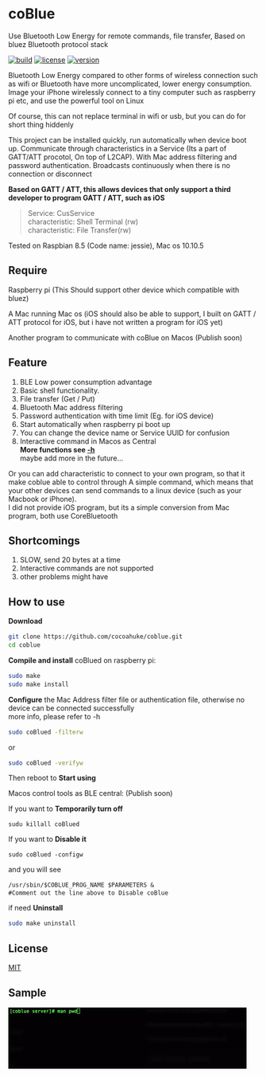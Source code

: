 # coBlue
Use Bluetooth Low Energy for remote commands, file transfer, Based on bluez Bluetooth protocol stack

[![build](https://travis-ci.org/brick-js/brick.js.svg?branch=master)]()
[![license](https://img.shields.io/badge/license-MIT-blue.svg)](https://github.com/cocoahuke/coBlue/blob/master/LICENSE)
[![version](https://img.shields.io/badge/version-1.0-yellow.svg)]()

Bluetooth Low Energy compared to other forms of wireless connection such as wifi or Bluetooth have more uncomplicated, lower energy consumption. Image your iPhone wirelessly connect to a tiny computer such as raspberry pi etc, and use the powerful tool on Linux

Of course, this can not replace terminal in wifi or usb, but you can do for short thing hiddenly

This project can be installed quickly, run automatically when device boot up. Communicate through characteristics in a Service (Its a part of GATT/ATT procotol, On top of L2CAP). With Mac address filtering and password authentication.
Broadcasts continuously when there is no connection or disconnect

**Based on GATT / ATT, this allows devices that only support a third developer to program GATT / ATT, such as iOS**
>Service: CusService  
>characteristic: Shell Terminal (rw)  
>characteristic: File Transfer(rw)


Tested on Raspbian 8.5 (Code name: jessie), Mac os 10.10.5

## Require
Raspberry pi (This Should support other device which compatible with bluez)  

A Mac running Mac os (iOS should also be able to support, I built on GATT / ATT protocol for iOS, but i have not written a program for iOS yet)

Another program to communicate with coBlue on Macos (Publish soon)
## Feature

1. BLE Low power consumption advantage
2. Basic shell functionality.
3. File transfer (Get / Put)
4. Bluetooth Mac address filtering
5. Password authentication with time limit (Eg. for iOS device)
6. Start automatically when raspberry pi boot up
7. You can change the device name or Service UUID for confusion
8. Interactive command in Macos as Central  
**More functions see [-h](https://github.com/cocoahuke/coBlue/blob/master/README_help)**  
maybe add more in the future...


Or you can add characteristic to connect to your own program, so that it make coblue able to control through A simple command, which means that your other devices can send commands to a linux device (such as your Macbook or iPhone).  
I did not provide iOS program, but its a simple conversion from Mac program, both use CoreBluetooth  

## Shortcomings

1. SLOW, send 20 bytes at a time
2. Interactive commands are not supported
3. other problems might have

## How to use

**Download**
```bash
git clone https://github.com/cocoahuke/coblue.git
cd coblue
```

**Compile and install** coBlued on raspberry pi:

```bash
sudo make
sudo make install
```
**Configure** the Mac Address filter file or authentication file, otherwise no device can be connected successfully  
more info, please refer to -h

```bash
sudo coBlued -filterw
```

or
```bash
sudo coBlued -verifyw
```
Then reboot to **Start using**

Macos control tools as BLE central: (Publish soon)

If you want to **Temporarily turn off**
```
sudu killall coBlued
```
If you want to **Disable it**
```
sudo coBlued -configw
```
and you will see
```
/usr/sbin/$COBLUE_PROG_NAME $PARAMETERS &
#Comment out the line above to Disable coBlue
```
if need **Uninstall**
```bash
sudo make uninstall
```

## License
[MIT](https://github.com/cocoahuke/coBlue/blob/master/LICENSE)

## Sample
![sample](sample.gif)
